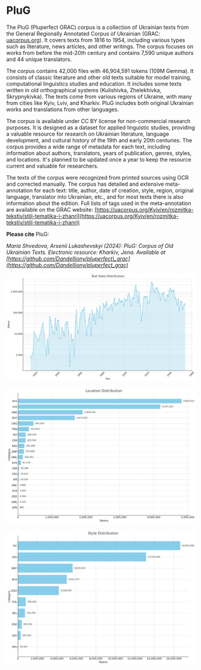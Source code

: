 # PluG

The PluG (Pluperfect GRAC) corpus is a collection of Ukrainian texts from the General Regionally Annotated Corpus of Ukrainian (GRAC: [uacorpus.org](uacorpus.org)). It covers texts from 1816 to 1954, including various types such as literature, news articles, and other writings. The corpus focuses on works from before the mid-20th century and contains 7,590 unique authors and 44 unique translators.

The corpus contains 42,000 files with 46,904,591 tokens (109M Gemma). It consists of classic literature and other old texts suitable for model training, computational linguistics studies and education. It includes some texts written in old orthographical systems (Kulishivka, Zhelekhivka, Skrypnykivka). The texts come from various regions of Ukraine, with many from cities like Kyiv, Lviv, and Kharkiv. PluG includes both original Ukrainian works and translations from other languages.

The corpus is available under CC BY license for non-commercial research purposes. It is designed as a dataset for applied linguistic studies, providing a valuable resource for research on Ukrainian literature, language development, and cultural history of the 19th and early 20th centuries. The corpus provides a wide range of metadata for each text, including information about authors, translators, years of publication, genres, styles, and locations. It's planned to be updated once a year to keep the resource current and valuable for researchers.

The texts of the corpus were recognized from printed sources using OCR and corrected manually. The corpus has detailed and extensive meta-annotation for each text: title, author, date of creation, style, region, original language, translator into Ukrainian, etc., and for most texts there is also information about the edition. Full lists of tags used in the meta-annotation are available on the GRAC website: [https://uacorpus.org/Kyiv/en/rozmitka-tekstiv/stili-tematika-i-zhanri](https://uacorpus.org/Kyiv/en/rozmitka-tekstiv/stili-tematika-i-zhanri)

**Please cite** PluG:

_Maria Shvedova, Arsenii Lukashevskyi (2024): PluG: Corpus of Old Ukrainian Texts. Electronic resource: Kharkiv, Jena. Available at [https://github.com/Dandelliony/pluperfect\_grac](https://github.com/Dandelliony/pluperfect_grac)_

  

  

![](Files/image.png)  

![](Files/image%202.png)  

![](Files/image%203.png)
